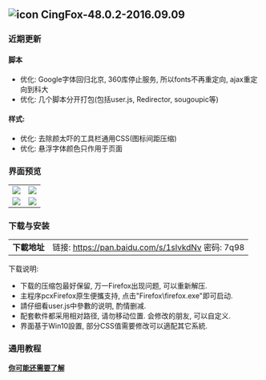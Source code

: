 ## ![icon](../../img/icon.jpg) CingFox-48.0.2-2016.09.09

### 近期更新
#### 脚本
- 优化: Google字体回归北京, 360库停止服务, 所以fonts不再重定向, ajax重定向到科大
- 优化: 几个脚本分开打包(包括user.js, Redirector, sougoupic等)

#### 样式:
- 优化: 去除颜太吓的工具栏通用CSS(图标间距压缩)
- 优化: 悬浮字体颜色只作用于页面

### 界面预览

| | |
| :-- | :-- |
| ![](../../img/48.0.1-2016.08.20/preview.jpg) | ![](../../img/48.0.1-2016.08.20/preview-2.jpg) |
| ![](../../img/48.0.1-2016.08.20/preview-3.jpg) | ![](../../img/48.0.1-2016.08.20/preview-4.jpg) |

### 下载与安装

| |  |
| :-- | :-- |
| **下載地址** | 链接: https://pan.baidu.com/s/1slvkdNv 密码: 7q98 |

下载说明:
- 下载的压缩包最好保留, 万一Firefox出现问题, 可以重新解压.
- 主程序pcxFirefox原生便攜支持, 点击"Firefox\firefox.exe"即可启动.
- 請仔细看user.js中參數的说明, 酌情删减.
- 配套軟件都采用相对路径, 请勿移动位置. 会修改的朋友, 可以自定义.
- 界面基于Win10設置, 部分CSS值需要修改可以適配其它系統.

### 通用教程

[**你可能还需要了解**](../..#你可能还需要了解)